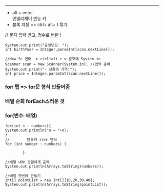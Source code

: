 
---
- alt + enter<br>
인텔리제이 만능 키<br>
- 블록 지정 => ctrl+ alt+ t 묶기

// 문자 입력 받고, 정수로 변환 !
```
System.out.print("출생년도: ");
int birthYear = Integer.parseInt(scan.nextLine());

//New Sc 엔터 -> ctrl+alt + v 괄호에 System.in
Scanner scan = new Scanner(System.in); //입력 준비
System.out.print("- 상품의 가격:");
int price = Integer.parseInt(scan.nextLine());
```
### fori 탭 => for문 형식 만들어줌

### 배열 순회 forEach스러운 것
### for(변수: 배열)
```
for(int n : numbers){
System.out.println("n = "+n);
}
//        단축키 iter 엔터
for (int number : numbers) {

        }

//배열 내부 간결하게 출력
System.out.println(Arrays.toString(numbers));

//배열 한번에 만들기
int[] pointList = new int[]{10,20,30,40};
System.out.println(Arrays.toString(pointList)); 
```